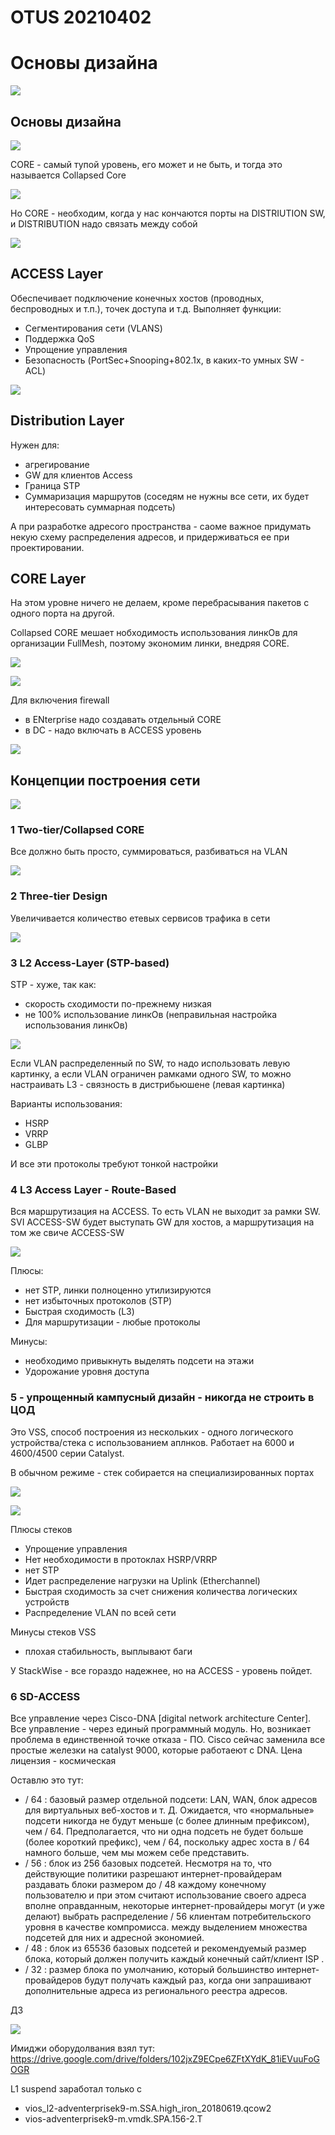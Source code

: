 # OTUS 20210402
# Основы дизайна

![](GIT/Myotus-networks/LECTURES/MODULE02/Lecture10/pictures/01.jpg)

## Основы дизайна

![](GIT/Myotus-networks/LECTURES/MODULE02/Lecture10/pictures/02.jpg)

CORE - самый тупой уровень, его может и не быть, и тогда это называется Collapsed Core

![](GIT/Myotus-networks/LECTURES/MODULE02/Lecture10/pictures/03.jpg)

Но CORE - необходим, когда у нас кончаются порты на DISTRIUTION SW, и DISTRIBUTION надо связать между собой

![](GIT/Myotus-networks/LECTURES/MODULE02/Lecture10/pictures/04.jpg)

## ACCESS Layer

Обеспечивает подключение конечных хостов (проводных, беспроводных и т.п.), точек доступа и т.д. Выполняет функции:
- Сегментирования сети (VLANS)
- Поддержка QoS
- Упрощение управления
- Безопасность (PortSec+Snooping+802.1x, в каких-то умных SW - ACL)

![](pictures/05.jpg)

## Distribution Layer
Нужен для:
- агрегирование
- GW для клиентов Access
- Граница STP
- Суммаризация маршрутов (соседям не нужны все сети, их будет интересовать суммарная подсеть)

А при разработке адресого пространства - саоме важное придумать некую схему распределения адресов, и придерживаться ее при проектировании.

## CORE Layer

На этом уровне ничего не делаем, кроме перебрасывания пакетов с одного порта на другой.

Collapsed CORE мешает нобходимость использования линкОв для организации FullMesh, поэтому экономим линки, внедряя CORE.

![](pictures/06.jpg)

![](pictures/07.jpg)

Для включения firewall 
- в ENterprise надо создавать отдельный CORE
- в DC - надо включать в ACCESS уровень

![](pictures/08.jpg)

## Концепции построения сети

![](pictures/09.jpg)

### 1 Two-tier/Collapsed CORE
Все должно быть просто, суммироваться, разбиваться на VLAN

![](pictures/10.jpg)


### 2 Three-tier Design
Увеличивается количество етевых сервисов  трафика в сети

![](pictures/11.jpg)

### 3 L2 Access-Layer (STP-based)
STP - хуже, так как:
- скорость сходимости по-прежнему низкая
- не 100% использование линкОв (неправильная настройка использования линкОв)

![](pictures/12.jpg)

Если VLAN распределенный по SW, то надо использовать левую картинку, а если VLAN ограничен рамками одного SW, то можно настраивать L3 - связность в дистрибьюшене (левая картинка)

Варианты использования:
- HSRP
- VRRP
- GLBP

И все эти протоколы требуют тонкой настройки

### 4 L3 Access Layer - Route-Based
Вся маршрутизация на ACCESS. То есть VLAN не выходит за рамки SW. SVI ACCESS-SW будет выступать GW для хостов, а маршрутизация на том же свиче ACCESS-SW

![](pictures/13.jpg)

Плюсы:
- нет STP, линки полноценно утилизируются
- нет избыточных протоколов (STP)
- Быстрая сходимость (L3)
- Для маршрутизации - любые протоколы

Минусы:
- необходимо привыкнуть выделять подсети на этажи
- Удорожание уровня доступа

### 5 - упрощенный кампусный дизайн - никогда не строить в ЦОД

Это VSS, способ построения из нескольких - одного логического устройства/стека с использованием аплнков. Работает на 6000 и 4600/4500 серии Catalyst.

В обычном режиме - стек собирается на специализированных портах

![](pictures/14.jpg)

![](pictures/15.jpg)

Плюсы стеков
- Упрощение управления
- Нет необходимости в протоклах HSRP/VRRP
- нет STP
- Идет распределение нагрузки на Uplink (Etherchannel)
- Быстрая сходимость за счет снижения количества логических устройств
- Распределение VLAN по всей сети

Минусы стеков VSS
- плохая стабильность, выплывают баги

У StackWise - все гораздо надежнее, но на ACCESS - уровень пойдет.


### 6 SD-ACCESS

Все управление через Cisco-DNA [digital network architecture Center]. Все управление - через единый программный модуль. Но, возникает проблема в единственной точке отказа - ПО. Cisco сейчас заменила все простые железки на catalyst 9000, которые работаеют с DNA. Цена лицензия - космическая


Оставлю это тут:

- / 64 : базовый размер отдельной подсети: LAN, WAN, блок адресов для виртуальных веб-хостов и т. Д. Ожидается, что «нормальные» подсети никогда не будут меньше (с более длинным префиксом), чем / 64. Предполагается, что ни одна подсеть не будет больше (более короткий префикс), чем / 64, поскольку адрес хоста в / 64 намного больше, чем мы можем себе представить.
- / 56 : блок из 256 базовых подсетей. Несмотря на то, что действующие политики разрешают интернет-провайдерам раздавать блоки размером до / 48 каждому конечному пользователю и при этом считают использование своего адреса вполне оправданным, некоторые интернет-провайдеры могут (и уже делают) выбрать распределение / 56 клиентам потребительского уровня в качестве компромисса. между выделением множества подсетей для них и адресной экономией.
- / 48 : блок из 65536 базовых подсетей и рекомендуемый размер блока, который должен получить каждый конечный сайт/клиент ISP .
- / 32 : размер блока по умолчанию, который большинство интернет-провайдеров будут получать каждый раз, когда они запрашивают дополнительные адреса из регионального реестра адресов.


ДЗ

![](pictures/16.jpg)

Имиджи оборудолвания взял тут: https://drive.google.com/drive/folders/102jxZ9ECpe6ZFtXYdK_81iEVuuFoGOGR

L1 suspend заработал только с 
- vios_l2-adventerprisek9-m.SSA.high_iron_20180619.qcow2
- vios-adventerprisek9-m.vmdk.SPA.156-2.T